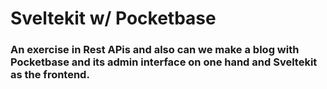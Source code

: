 # Sveltekit w/ Pocketbase

### An exercise in Rest APis and also can we make a blog with Pocketbase and its admin interface on one hand and Sveltekit as the frontend.


